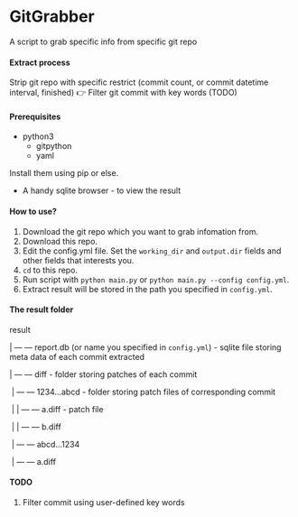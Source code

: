 # GitGrabber
A script to grab specific info from specific git repo

#### Extract process

Strip git repo with specific restrict (commit count, or commit datetime interval, finished) 👉 Filter git commit  with key words (TODO)

#### Prerequisites

* python3
  * gitpython
  * yaml

Install them using pip or else.

* A handy sqlite browser - to view the result

#### How to use?

1. Download the git repo which you want to grab infomation from.
2. Download this repo.
3. Edit the config.yml file. Set the `working_dir` and `output.dir` fields and other fields that interests you.
4. `cd` to this repo.
5. Run script with `python main.py` or `python main.py --config config.yml`.
6. Extract result will be stored in the path you specified in `config.yml`.

#### The result folder

result

| — — report.db (or name you specified in `config.yml`) - sqlite file storing meta data of each commit extracted

| — — diff - folder storing patches of each commit

​               | — — 1234…abcd - folder storing patch files of corresponding commit

​               |               | — — a.diff - patch file

​               |               | — — b.diff

​               | — — abcd…1234

​                               | — — a.diff

#### TODO

1. Filter commit using user-defined key words